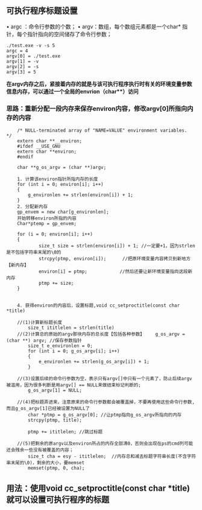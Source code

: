 ## 可执行程序标题设置
• argc ：命令行参数的个数；
• argv：数组，每个数组元素都是一个char* 指针，每个指针指向的空间储存了命令行参数；

    ./test.exe -v -s 5
    argc = 4
    argv[0] = ./test.exe
    argv[1] = -v
    argv[2] = -s
    argv[3] = 5
 __在argv内存之后，紧接着内存的就是与该可执行程序执行时有关的环境变量参数信息内存，可以通过一个全局的envrion（char**）访问__

### 思路：重新分配一段内存来保存environ内容，修改argv[0]所指向内存的内容
        /* NULL-terminated array of "NAME=VALUE" environment variables.  */
        extern char **__environ;
        #ifdef __USE_GNU
        extern char **environ;			
        #endif
```
    char **g_os_argv = (char **)argv;

    1. 计算该environ指针所指内存的长度
    for (int i = 0; environ[i]; i++)
    {
        g_environlen += strlen(environ[i]) + 1;
    }
    2. 分配新内存
    gp_envem = new char[g_environlen];
    开始转移environ所指的内容
    Char*ptemp = gp_envem;

    for (i = 0; environ[i]; i++)
    {
            size_t size = strlen(environ[i]) + 1; //一定要+1，因为strlen是不包括字符串末尾的\0的
            strcpy(ptmp, environ[i]);      //把原环境变量内容拷贝到新地方【新内存】
            environ[i] = ptmp;            //然后还要让新环境变量指向这段新内存
            ptmp += size;
    }

    
    4. 获得environ的内容后，设置标题,void cc_setproctitle(const char *title)
    
    //(1)计算新标题长度
        size_t ititlelen = strlen(title)
    //(2)计算总的原始的argv那块内存的总长度【包括各种参数】    g_os_argv = (char **) argv; //保存参数指针
        size_t e_environlen = 0;     
        for (int i = 0; g_os_argv[i]; i++)
        {
            e_environlen += strlen(g_os_argv[i]) + 1;
        }

    //(3)设置后续的命令行参数为空，表示只有argv[]中只有一个元素了，防止后续argv被滥用，因为很多判断是用argv[] == NULL来做结束标记判断的;
        g_os_argv[1] = NULL;

    //(4)把标题弄进来，注意原来的命令行参数都会被覆盖掉，不要再使用这些命令行参数,而且g_os_argv[1]已经被设置为NULL了
        char *ptmp = g_os_argv[0]; //让ptmp指向g_os_argv所指向的内存
        strcpy(ptmp, title);
        
        ptmp += ititlelen; //跳过标题

    //(5)把剩余的原argv以及environ所占的内存全部清0，否则会出现在ps的cmd列可能还会残余一些没有被覆盖的内容；
        size_t cha = esy - ititlelen;  //内存总和减去标题字符串长度(不含字符串末尾的\0)，剩余的大小，要memset
        memset(ptmp, 0, cha);
```

## 用法：使用void cc_setproctitle(const char *title)就可以设置可执行程序的标题

